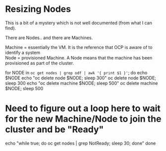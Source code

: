 # Resizing Nodes

This is a bit of a mystery which is not well documented (from what I can find).

There are Nodes.. and there are Machines.

Machine = essentially the VM.  It is the reference that OCP is aware of to identify a system  
Node = provisioned Machine.  A Node means that the machine has been provisioned as part of the cluster.  


for NODE in `oc get nodes | grep odf | awk '{ print $1 }'`; 
do 
  echo $NODE
  echo "oc delete node $NODE; sleep 300"
  oc delete node $NODE; sleep 300
  echo "oc delete machine $NODE; sleep 500"
  oc delete machine $NODE; sleep 500
 
  # Need to figure out a loop here to wait for the new Machine/Node to join the cluster and be "Ready"
  echo "while true; do oc get nodes | grep NotReady; sleep 30; done"
done
